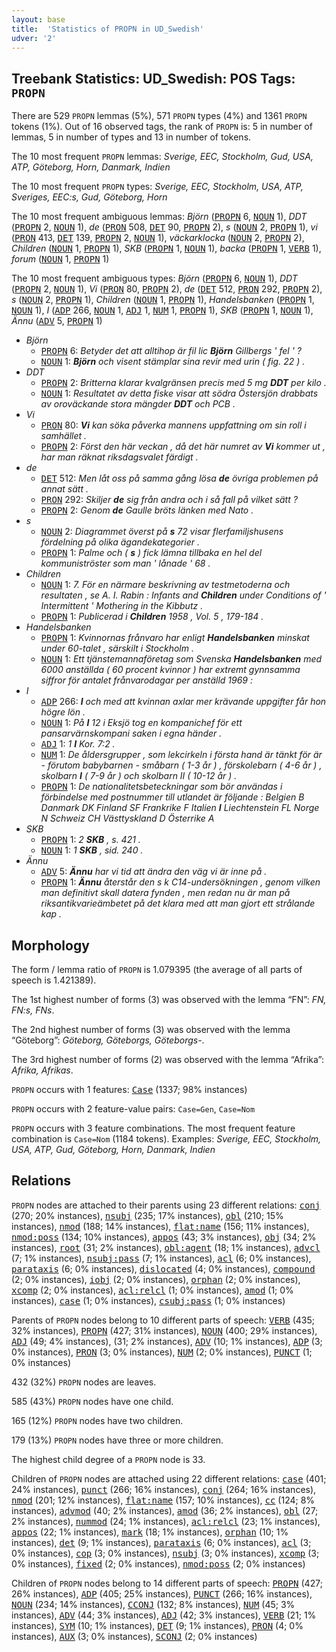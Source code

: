 ```yaml
---
layout: base
title:  'Statistics of PROPN in UD_Swedish'
udver: '2'
---
```


## Treebank Statistics: UD_Swedish: POS Tags: `PROPN`

There are 529 `PROPN` lemmas (5%), 571 `PROPN` types (4%) and 1361 `PROPN` tokens (1%).
Out of 16 observed tags, the rank of `PROPN` is: 5 in number of lemmas, 5 in number of types and 13 in number of tokens.

The 10 most frequent `PROPN` lemmas: <em>Sverige, EEC, Stockholm, Gud, USA, ATP, Göteborg, Horn, Danmark, Indien</em>

The 10 most frequent `PROPN` types:  <em>Sverige, EEC, Stockholm, USA, ATP, Sveriges, EEC:s, Gud, Göteborg, Horn</em>

The 10 most frequent ambiguous lemmas: <em>Björn</em> (<tt><a href="sv-pos-PROPN.html">PROPN</a></tt> 6, <tt><a href="sv-pos-NOUN.html">NOUN</a></tt> 1), <em>DDT</em> (<tt><a href="sv-pos-PROPN.html">PROPN</a></tt> 2, <tt><a href="sv-pos-NOUN.html">NOUN</a></tt> 1), <em>de</em> (<tt><a href="sv-pos-PRON.html">PRON</a></tt> 508, <tt><a href="sv-pos-DET.html">DET</a></tt> 90, <tt><a href="sv-pos-PROPN.html">PROPN</a></tt> 2), <em>s</em> (<tt><a href="sv-pos-NOUN.html">NOUN</a></tt> 2, <tt><a href="sv-pos-PROPN.html">PROPN</a></tt> 1), <em>vi</em> (<tt><a href="sv-pos-PRON.html">PRON</a></tt> 413, <tt><a href="sv-pos-DET.html">DET</a></tt> 139, <tt><a href="sv-pos-PROPN.html">PROPN</a></tt> 2, <tt><a href="sv-pos-NOUN.html">NOUN</a></tt> 1), <em>väckarklocka</em> (<tt><a href="sv-pos-NOUN.html">NOUN</a></tt> 2, <tt><a href="sv-pos-PROPN.html">PROPN</a></tt> 2), <em>Children</em> (<tt><a href="sv-pos-NOUN.html">NOUN</a></tt> 1, <tt><a href="sv-pos-PROPN.html">PROPN</a></tt> 1), <em>SKB</em> (<tt><a href="sv-pos-PROPN.html">PROPN</a></tt> 1, <tt><a href="sv-pos-NOUN.html">NOUN</a></tt> 1), <em>backa</em> (<tt><a href="sv-pos-PROPN.html">PROPN</a></tt> 1, <tt><a href="sv-pos-VERB.html">VERB</a></tt> 1), <em>forum</em> (<tt><a href="sv-pos-NOUN.html">NOUN</a></tt> 1, <tt><a href="sv-pos-PROPN.html">PROPN</a></tt> 1)

The 10 most frequent ambiguous types:  <em>Björn</em> (<tt><a href="sv-pos-PROPN.html">PROPN</a></tt> 6, <tt><a href="sv-pos-NOUN.html">NOUN</a></tt> 1), <em>DDT</em> (<tt><a href="sv-pos-PROPN.html">PROPN</a></tt> 2, <tt><a href="sv-pos-NOUN.html">NOUN</a></tt> 1), <em>Vi</em> (<tt><a href="sv-pos-PRON.html">PRON</a></tt> 80, <tt><a href="sv-pos-PROPN.html">PROPN</a></tt> 2), <em>de</em> (<tt><a href="sv-pos-DET.html">DET</a></tt> 512, <tt><a href="sv-pos-PRON.html">PRON</a></tt> 292, <tt><a href="sv-pos-PROPN.html">PROPN</a></tt> 2), <em>s</em> (<tt><a href="sv-pos-NOUN.html">NOUN</a></tt> 2, <tt><a href="sv-pos-PROPN.html">PROPN</a></tt> 1), <em>Children</em> (<tt><a href="sv-pos-NOUN.html">NOUN</a></tt> 1, <tt><a href="sv-pos-PROPN.html">PROPN</a></tt> 1), <em>Handelsbanken</em> (<tt><a href="sv-pos-PROPN.html">PROPN</a></tt> 1, <tt><a href="sv-pos-NOUN.html">NOUN</a></tt> 1), <em>I</em> (<tt><a href="sv-pos-ADP.html">ADP</a></tt> 266, <tt><a href="sv-pos-NOUN.html">NOUN</a></tt> 1, <tt><a href="sv-pos-ADJ.html">ADJ</a></tt> 1, <tt><a href="sv-pos-NUM.html">NUM</a></tt> 1, <tt><a href="sv-pos-PROPN.html">PROPN</a></tt> 1), <em>SKB</em> (<tt><a href="sv-pos-PROPN.html">PROPN</a></tt> 1, <tt><a href="sv-pos-NOUN.html">NOUN</a></tt> 1), <em>Ännu</em> (<tt><a href="sv-pos-ADV.html">ADV</a></tt> 5, <tt><a href="sv-pos-PROPN.html">PROPN</a></tt> 1)


* <em>Björn</em>
  * <tt><a href="sv-pos-PROPN.html">PROPN</a></tt> 6: <em>Betyder det att alltihop är fil lic <b>Björn</b> Gillbergs ' fel ' ?</em>
  * <tt><a href="sv-pos-NOUN.html">NOUN</a></tt> 1: <em><b>Björn</b> och visent stämplar sina revir med urin ( fig. 22 ) .</em>
* <em>DDT</em>
  * <tt><a href="sv-pos-PROPN.html">PROPN</a></tt> 2: <em>Britterna klarar kvalgränsen precis med 5 mg <b>DDT</b> per kilo .</em>
  * <tt><a href="sv-pos-NOUN.html">NOUN</a></tt> 1: <em>Resultatet av detta fiske visar att södra Östersjön drabbats av oroväckande stora mängder <b>DDT</b> och PCB .</em>
* <em>Vi</em>
  * <tt><a href="sv-pos-PRON.html">PRON</a></tt> 80: <em><b>Vi</b> kan söka påverka mannens uppfattning om sin roll i samhället .</em>
  * <tt><a href="sv-pos-PROPN.html">PROPN</a></tt> 2: <em>Först den här veckan , då det här numret av <b>Vi</b> kommer ut , har man räknat riksdagsvalet färdigt .</em>
* <em>de</em>
  * <tt><a href="sv-pos-DET.html">DET</a></tt> 512: <em>Men låt oss på samma gång lösa <b>de</b> övriga problemen på annat sätt .</em>
  * <tt><a href="sv-pos-PRON.html">PRON</a></tt> 292: <em>Skiljer <b>de</b> sig från andra och i så fall på vilket sätt ?</em>
  * <tt><a href="sv-pos-PROPN.html">PROPN</a></tt> 2: <em>Genom <b>de</b> Gaulle bröts länken med Nato .</em>
* <em>s</em>
  * <tt><a href="sv-pos-NOUN.html">NOUN</a></tt> 2: <em>Diagrammet överst på <b>s</b> 72 visar flerfamiljshusens fördelning på olika ägandekategorier .</em>
  * <tt><a href="sv-pos-PROPN.html">PROPN</a></tt> 1: <em>Palme och ( <b>s</b> ) fick lämna tillbaka en hel del kommuniströster som man ' lånade ' 68 .</em>
* <em>Children</em>
  * <tt><a href="sv-pos-NOUN.html">NOUN</a></tt> 1: <em>7. För en närmare beskrivning av testmetoderna och resultaten , se A. I. Rabin : Infants and <b>Children</b> under Conditions of ' Intermittent ' Mothering in the Kibbutz .</em>
  * <tt><a href="sv-pos-PROPN.html">PROPN</a></tt> 1: <em>Publicerad i <b>Children</b> 1958 , Vol. 5 , 179-184 .</em>
* <em>Handelsbanken</em>
  * <tt><a href="sv-pos-PROPN.html">PROPN</a></tt> 1: <em>Kvinnornas frånvaro har enligt <b>Handelsbanken</b> minskat under 60-talet , särskilt i Stockholm .</em>
  * <tt><a href="sv-pos-NOUN.html">NOUN</a></tt> 1: <em>Ett tjänstemannaföretag som Svenska <b>Handelsbanken</b> med 6000 anställda ( 60 procent kvinnor ) har extremt gynnsamma siffror för antalet frånvarodagar per anställd 1969 :</em>
* <em>I</em>
  * <tt><a href="sv-pos-ADP.html">ADP</a></tt> 266: <em><b>I</b> och med att kvinnan axlar mer krävande uppgifter får hon högre lön .</em>
  * <tt><a href="sv-pos-NOUN.html">NOUN</a></tt> 1: <em>På <b>I</b> 12 i Eksjö tog en kompanichef för ett pansarvärnskompani saken i egna händer .</em>
  * <tt><a href="sv-pos-ADJ.html">ADJ</a></tt> 1: <em>1 <b>I</b> Kor. 7:2 .</em>
  * <tt><a href="sv-pos-NUM.html">NUM</a></tt> 1: <em>De åldersgrupper , som lekcirkeln i första hand är tänkt för är - förutom babybarnen - småbarn ( 1-3 år ) , förskolebarn ( 4-6 år ) , skolbarn <b>I</b> ( 7-9 år ) och skolbarn II ( 10-12 år ) .</em>
  * <tt><a href="sv-pos-PROPN.html">PROPN</a></tt> 1: <em>De nationalitetsbeteckningar som bör användas i förbindelse med postnummer till utlandet är följande : Belgien B Danmark DK Finland SF Frankrike F Italien <b>I</b> Liechtenstein FL Norge N Schweiz CH Västtyskland D Österrike A</em>
* <em>SKB</em>
  * <tt><a href="sv-pos-PROPN.html">PROPN</a></tt> 1: <em>2 <b>SKB</b> , s. 421 .</em>
  * <tt><a href="sv-pos-NOUN.html">NOUN</a></tt> 1: <em>1 <b>SKB</b> , sid. 240 .</em>
* <em>Ännu</em>
  * <tt><a href="sv-pos-ADV.html">ADV</a></tt> 5: <em><b>Ännu</b> har vi tid att ändra den väg vi är inne på .</em>
  * <tt><a href="sv-pos-PROPN.html">PROPN</a></tt> 1: <em><b>Ännu</b> återstår den s k C14-undersökningen , genom vilken man definitivt skall datera fynden , men redan nu är man på riksantikvarieämbetet på det klara med att man gjort ett strålande kap .</em>

## Morphology

The form / lemma ratio of `PROPN` is 1.079395 (the average of all parts of speech is 1.421389).

The 1st highest number of forms (3) was observed with the lemma “FN”: <em>FN, FN:s, FNs</em>.

The 2nd highest number of forms (3) was observed with the lemma “Göteborg”: <em>Göteborg, Göteborgs, Göteborgs-</em>.

The 3rd highest number of forms (2) was observed with the lemma “Afrika”: <em>Afrika, Afrikas</em>.

`PROPN` occurs with 1 features: <tt><a href="sv-feat-Case.html">Case</a></tt> (1337; 98% instances)

`PROPN` occurs with 2 feature-value pairs: `Case=Gen`, `Case=Nom`

`PROPN` occurs with 3 feature combinations.
The most frequent feature combination is `Case=Nom` (1184 tokens).
Examples: <em>Sverige, EEC, Stockholm, USA, ATP, Gud, Göteborg, Horn, Danmark, Indien</em>


## Relations

`PROPN` nodes are attached to their parents using 23 different relations: <tt><a href="sv-dep-conj.html">conj</a></tt> (270; 20% instances), <tt><a href="sv-dep-nsubj.html">nsubj</a></tt> (235; 17% instances), <tt><a href="sv-dep-obl.html">obl</a></tt> (210; 15% instances), <tt><a href="sv-dep-nmod.html">nmod</a></tt> (188; 14% instances), <tt><a href="sv-dep-flat-name.html">flat:name</a></tt> (156; 11% instances), <tt><a href="sv-dep-nmod-poss.html">nmod:poss</a></tt> (134; 10% instances), <tt><a href="sv-dep-appos.html">appos</a></tt> (43; 3% instances), <tt><a href="sv-dep-obj.html">obj</a></tt> (34; 2% instances), <tt><a href="sv-dep-root.html">root</a></tt> (31; 2% instances), <tt><a href="sv-dep-obl-agent.html">obl:agent</a></tt> (18; 1% instances), <tt><a href="sv-dep-advcl.html">advcl</a></tt> (7; 1% instances), <tt><a href="sv-dep-nsubj-pass.html">nsubj:pass</a></tt> (7; 1% instances), <tt><a href="sv-dep-acl.html">acl</a></tt> (6; 0% instances), <tt><a href="sv-dep-parataxis.html">parataxis</a></tt> (6; 0% instances), <tt><a href="sv-dep-dislocated.html">dislocated</a></tt> (4; 0% instances), <tt><a href="sv-dep-compound.html">compound</a></tt> (2; 0% instances), <tt><a href="sv-dep-iobj.html">iobj</a></tt> (2; 0% instances), <tt><a href="sv-dep-orphan.html">orphan</a></tt> (2; 0% instances), <tt><a href="sv-dep-xcomp.html">xcomp</a></tt> (2; 0% instances), <tt><a href="sv-dep-acl-relcl.html">acl:relcl</a></tt> (1; 0% instances), <tt><a href="sv-dep-amod.html">amod</a></tt> (1; 0% instances), <tt><a href="sv-dep-case.html">case</a></tt> (1; 0% instances), <tt><a href="sv-dep-csubj-pass.html">csubj:pass</a></tt> (1; 0% instances)

Parents of `PROPN` nodes belong to 10 different parts of speech: <tt><a href="sv-pos-VERB.html">VERB</a></tt> (435; 32% instances), <tt><a href="sv-pos-PROPN.html">PROPN</a></tt> (427; 31% instances), <tt><a href="sv-pos-NOUN.html">NOUN</a></tt> (400; 29% instances), <tt><a href="sv-pos-ADJ.html">ADJ</a></tt> (49; 4% instances),  (31; 2% instances), <tt><a href="sv-pos-ADV.html">ADV</a></tt> (10; 1% instances), <tt><a href="sv-pos-ADP.html">ADP</a></tt> (3; 0% instances), <tt><a href="sv-pos-PRON.html">PRON</a></tt> (3; 0% instances), <tt><a href="sv-pos-NUM.html">NUM</a></tt> (2; 0% instances), <tt><a href="sv-pos-PUNCT.html">PUNCT</a></tt> (1; 0% instances)

432 (32%) `PROPN` nodes are leaves.

585 (43%) `PROPN` nodes have one child.

165 (12%) `PROPN` nodes have two children.

179 (13%) `PROPN` nodes have three or more children.

The highest child degree of a `PROPN` node is 33.

Children of `PROPN` nodes are attached using 22 different relations: <tt><a href="sv-dep-case.html">case</a></tt> (401; 24% instances), <tt><a href="sv-dep-punct.html">punct</a></tt> (266; 16% instances), <tt><a href="sv-dep-conj.html">conj</a></tt> (264; 16% instances), <tt><a href="sv-dep-nmod.html">nmod</a></tt> (201; 12% instances), <tt><a href="sv-dep-flat-name.html">flat:name</a></tt> (157; 10% instances), <tt><a href="sv-dep-cc.html">cc</a></tt> (124; 8% instances), <tt><a href="sv-dep-advmod.html">advmod</a></tt> (40; 2% instances), <tt><a href="sv-dep-amod.html">amod</a></tt> (36; 2% instances), <tt><a href="sv-dep-obl.html">obl</a></tt> (27; 2% instances), <tt><a href="sv-dep-nummod.html">nummod</a></tt> (24; 1% instances), <tt><a href="sv-dep-acl-relcl.html">acl:relcl</a></tt> (23; 1% instances), <tt><a href="sv-dep-appos.html">appos</a></tt> (22; 1% instances), <tt><a href="sv-dep-mark.html">mark</a></tt> (18; 1% instances), <tt><a href="sv-dep-orphan.html">orphan</a></tt> (10; 1% instances), <tt><a href="sv-dep-det.html">det</a></tt> (9; 1% instances), <tt><a href="sv-dep-parataxis.html">parataxis</a></tt> (6; 0% instances), <tt><a href="sv-dep-acl.html">acl</a></tt> (3; 0% instances), <tt><a href="sv-dep-cop.html">cop</a></tt> (3; 0% instances), <tt><a href="sv-dep-nsubj.html">nsubj</a></tt> (3; 0% instances), <tt><a href="sv-dep-xcomp.html">xcomp</a></tt> (3; 0% instances), <tt><a href="sv-dep-fixed.html">fixed</a></tt> (2; 0% instances), <tt><a href="sv-dep-nmod-poss.html">nmod:poss</a></tt> (2; 0% instances)

Children of `PROPN` nodes belong to 14 different parts of speech: <tt><a href="sv-pos-PROPN.html">PROPN</a></tt> (427; 26% instances), <tt><a href="sv-pos-ADP.html">ADP</a></tt> (405; 25% instances), <tt><a href="sv-pos-PUNCT.html">PUNCT</a></tt> (266; 16% instances), <tt><a href="sv-pos-NOUN.html">NOUN</a></tt> (234; 14% instances), <tt><a href="sv-pos-CCONJ.html">CCONJ</a></tt> (132; 8% instances), <tt><a href="sv-pos-NUM.html">NUM</a></tt> (45; 3% instances), <tt><a href="sv-pos-ADV.html">ADV</a></tt> (44; 3% instances), <tt><a href="sv-pos-ADJ.html">ADJ</a></tt> (42; 3% instances), <tt><a href="sv-pos-VERB.html">VERB</a></tt> (21; 1% instances), <tt><a href="sv-pos-SYM.html">SYM</a></tt> (10; 1% instances), <tt><a href="sv-pos-DET.html">DET</a></tt> (9; 1% instances), <tt><a href="sv-pos-PRON.html">PRON</a></tt> (4; 0% instances), <tt><a href="sv-pos-AUX.html">AUX</a></tt> (3; 0% instances), <tt><a href="sv-pos-SCONJ.html">SCONJ</a></tt> (2; 0% instances)

